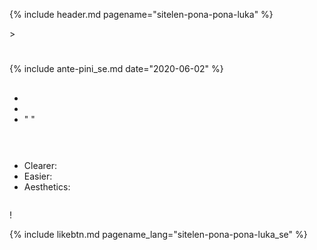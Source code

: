 {% include header.md pagename="sitelen-pona-pona-luka" %}

[<span style="background-color:#574500;"><i class="twa twa-house"></i></span>](https://joelthomastr.github.io/tokipona/README_se) > <i class="twa twa-page-facing-up"></i><i class="twa twa-backhand-index-pointing-down"></i>

# <i class="twa twa-framed-picture"></i><i class="twa twa-thumbs-up"></i><i class="twa twa-thumbs-up"></i><i class="twa twa-raised-hand"></i>
{% include ante-pini_se.md date="2020-06-02" %}

[<span style="background-color:#574500;"><i class="twa twa-framed-picture"></i><i class="twa twa-thumbs-up"></i><i class="twa twa-thumbs-up"></i></span>](https://jackhumbert.github.io/sitelen-pona-ponaztpz/) <i class="twa twa-play-button"></i><i class="twa twa-framed-picture"></i><i class="twa twa-shuffle-tracks-button"></i><i class="twa twa-mouse-face"></i><i class="twa twa-right-arrow-curving-left"></i> [<span style="background-color:#574500;"><i class="twa twa-framed-picture"></i><i class="twa twa-thumbs-up"></i></span>](http://tokipona.net/tp/janpije/hieroglyphs.php)<i class="twa twa-minus-sign"></i> <i class="twa twa-thinking-face"></i><i class="twa twa-backhand-index-pointing-up"></i><i class="twa twa-play-button"></i><i class="twa twa-thumbs-up"></i><i class="twa twa-open-hands"></i><i class="twa twa-left-arrow-curving-right"></i><i class="twa twa-backhand-index-pointing-left"></i><i class="twa twa-minus-sign"></i>

<i class="twa twa-thinking-face"></i><i class="twa twa-backhand-index-pointing-left"></i><i class="twa twa-thought-balloon"></i><i class="twa twa-framed-picture"></i><i class="twa twa-wrench"></i><i class="twa twa-high-voltage"></i><i class="twa twa-mouse-face"></i><i class="twa twa-wrench"></i><i class="twa twa-alarm-clock"></i><i class="twa twa-mouse-face"></i><i class="twa twa-right-arrow-curving-left"></i><i class="twa twa-backhand-index-pointing-down"></i><i class="twa twa-division-sign"></i> <i class="twa twa-backhand-index-pointing-left"></i><i class="twa twa-thought-balloon"></i><i class="twa twa-framed-picture"></i><i class="twa twa-infinity"></i><i class="twa twa-right-arrow-curving-left"></i><i class="twa twa-face-without-mouth"></i><i class="twa twa-backhand-index-pointing-left"></i><i class="twa twa-wrench"></i><i class="twa twa-speaking-head"></i><i class="twa twa-thumbs-up"></i><i class="twa twa-minus-sign"></i> <i class="twa twa-backhand-index-pointing-left"></i><i class="twa twa-thought-balloon"></i><i class="twa twa-wrench"></i><i class="twa twa-fast-forward-button"></i><i class="twa twa-speaking-head"></i><i class="twa twa-thumbs-up"></i><i class="twa twa-round-pushpin"></i><i class="twa twa-alarm-clock"></i><i class="twa twa-sun"></i><i class="twa twa-infinity"></i><i class="twa twa-minus-sign"></i>

## <i class="twa twa-framed-picture"></i><i class="twa twa-thumbs-up"></i><i class="twa twa-thumbs-up"></i><i class="twa twa-raised-hand"></i><i class="twa twa-keycap"></i><i class="twa twa-index-pointing-up"></i>

<i class="twa twa-backhand-index-pointing-left"></i><i class="twa twa-raised-fist"></i><i class="twa twa-fast-forward-button"></i><i class="twa twa-backhand-index-pointing-down"></i><i class="twa twa-wrench"></i><i class="twa twa-motorway"></i><i class="twa twa-backhand-index-pointing-down"></i><i class="twa twa-division-sign"></i> <i class="twa twa-backhand-index-pointing-left"></i><i class="twa twa-eyes"></i><i class="twa twa-fast-forward-button"></i><i class="twa twa-spiral-shell"></i><i class="twa twa-elephant"></i><i class="twa twa-round-pushpin"></i><i class="twa twa-record-button"></i><i class="twa twa-spiral-shell"></i><i class="twa twa-framed-picture"></i><i class="twa twa-infinity"></i><i class="twa twa-minus-sign"></i> <i class="twa twa-backhand-index-pointing-left"></i><i class="twa twa-raised-fist"></i><i class="twa twa-fast-forward-button"></i><i class="twa twa-busts-in-silhouette"></i><i class="twa twa-open-hands"></i><i class="twa twa-right-arrow-curving-left"></i><i class="twa twa-framed-picture"></i><i class="twa twa-infinity"></i><i class="twa twa-minus-sign"></i> <i class="twa twa-alarm-clock"></i><i class="twa twa-person-walking"></i><i class="twa twa-upwards-button"></i><i class="twa twa-backhand-index-pointing-left"></i><i class="twa twa-shuffle-tracks-button"></i><i class="twa twa-fast-forward-button"></i><i class="twa twa-framed-picture"></i><i class="twa twa-infinity"></i><i class="twa twa-left-arrow-curving-right"></i><i class="twa twa-backhand-index-pointing-down"></i><i class="twa twa-division-sign"></i>
- <i class="twa twa-backhand-index-pointing-left"></i><i class="twa twa-wrench"></i><span style="background-color:white;"><i class="twa twa-wavy-dash"></i></span><i class="twa twa-index-pointing-up"></i><i class="twa twa-left-arrow-curving-right"></i><i class="twa twa-framed-picture"></i><i class="twa twa-index-pointing-up"></i>
- <i class="twa twa-backhand-index-pointing-left"></i><i class="twa twa-framed-picture"></i><i class="twa twa-wrench"></i><i class="twa twa-alarm-clock"></i><i class="twa twa-mouse-face"></i><i class="twa twa-upwards-button"></i><i class="twa twa-raised-hand"></i><i class="twa twa-backhand-index-pointing-left"></i><i class="twa twa-play-button"></i><i class="twa twa-red-heart"></i><i class="twa twa-thumbs-down"></i><i class="twa twa-cross-mark"></i>
- <i class="twa twa-backhand-index-pointing-left"></i><i class="twa twa-framed-picture"></i><i class="twa twa-wrench"></i><i class="twa twa-alarm-clock"></i><i class="twa twa-mouse-face"></i><i class="twa twa-upwards-button"></i><i class="twa twa-backhand-index-pointing-left"></i><i class="twa twa-speaking-head"></i><i class="twa twa-cross-mark"></i><i class="twa twa-fast-forward-button"></i><i class="twa twa-backhand-index-pointing-down"></i><i class="twa twa-division-sign"></i> "<i class="twa twa-framed-picture"></i><i class="twa twa-backhand-index-pointing-down"></i><i class="twa twa-play-button"></i><i class="twa twa-question-mark"></i> <i class="twa twa-backhand-index-pointing-left"></i><i class="twa twa-brain"></i><i class="twa twa-cross-mark"></i><i class="twa twa-minus-sign"></i>"

![<span style="background-color:#574500;"><i class="twa twa-framed-picture"></i><i class="twa twa-thumbs-up"></i><i class="twa twa-thumbs-up"></i><i class="twa twa-raised-hand"></i><i class="twa twa-keycap"></i><i class="twa twa-victory-hand"></i></span>](https://joelthomastr.github.io/tokipona/sppl-v1.png)

## <i class="twa twa-framed-picture"></i><i class="twa twa-thumbs-up"></i><i class="twa twa-thumbs-up"></i><i class="twa twa-raised-hand"></i><i class="twa twa-keycap"></i><i class="twa twa-victory-hand"></i>

<i class="twa twa-alarm-clock"></i><i class="twa twa-person-walking"></i><i class="twa twa-backhand-index-pointing-up"></i><i class="twa twa-upwards-button"></i><i class="twa twa-backhand-index-pointing-left"></i><i class="twa twa-speaking-head"></i><i class="twa twa-record-button"></i><i class="twa twa-fast-forward-button"></i><i class="twa twa-backhand-index-pointing-down"></i><i class="twa twa-division-sign"></i> <i class="twa twa-framed-picture"></i><i class="twa twa-keycap"></i><i class="twa twa-mouse-face"></i><i class="twa twa-upwards-button"></i><i class="twa twa-play-button"></i><i class="twa twa-thumbs-down"></i><i class="twa twa-mouse-face"></i><i class="twa twa-minus-sign"></i>

<i class="twa twa-right-arrow-curving-left"></i><i class="twa twa-backhand-index-pointing-down"></i><i class="twa twa-backhand-index-pointing-left"></i><i class="twa twa-shuffle-tracks-button"></i><i class="twa twa-fast-forward-button"></i><i class="twa twa-framed-picture"></i><i class="twa twa-keycap"></i><i class="twa twa-mouse-face"></i><i class="twa twa-division-sign"></i>

![<span style="background-color:#574500;"><i class="twa twa-spiral-shell"></i><i class="twa twa-shuffle-tracks-button"></i><i class="twa twa-stop-button"></i><i class="twa twa-framed-picture"></i><i class="twa twa-thumbs-up"></i><i class="twa twa-thumbs-up"></i><i class="twa twa-raised-hand"></i><i class="twa twa-keycap"></i><i class="twa twa-victory-hand"></i></span>](https://joelthomastr.github.io/tokipona/sppl-v2-differences.png)

<i class="twa twa-round-pushpin"></i><i class="twa twa-left-right-arrow"></i><i class="twa twa-framed-picture"></i><i class="twa twa-infinity"></i><i class="twa twa-upwards-button"></i><i class="twa twa-backhand-index-pointing-left"></i><i class="twa twa-framed-picture"></i><i class="twa twa-fast-forward-button"></i><i class="twa twa-right-arrow-curving-left"></i><i class="twa twa-left-arrow-curving-right"></i><i class="twa twa-shuffle-tracks-button"></i><i class="twa twa-division-sign"></i>
- Clearer: <i class="twa twa-backhand-index-pointing-right"></i><i class="twa twa-flexed-biceps"></i><i class="twa twa-brain"></i><i class="twa twa-fast-forward-button"></i><i class="twa twa-backhand-index-pointing-down"></i><i class="twa twa-division-sign"></i> <i class="twa twa-framed-picture"></i><i class="twa twa-backhand-index-pointing-down"></i><i class="twa twa-framed-picture"></i><i class="twa twa-question-mark"></i> <i class="twa twa-backhand-index-pointing-right"></i><i class="twa twa-speaking-head"></i><i class="twa twa-cross-mark"></i><i class="twa twa-fast-forward-button"></i><i class="twa twa-backhand-index-pointing-down"></i><i class="twa twa-division-sign"></i> <i class="twa twa-framed-picture"></i><i class="twa twa-backhand-index-pointing-down"></i><i class="twa twa-play-button"></i><i class="twa twa-balance-scale"></i><i class="twa twa-framed-picture"></i><i class="twa twa-shuffle-tracks-button"></i>
- Easier: <i class="twa twa-backhand-index-pointing-left"></i><i class="twa twa-framed-picture"></i><i class="twa twa-fast-forward-button"></i><i class="twa twa-backhand-index-pointing-up"></i><i class="twa twa-upwards-button"></i><i class="twa twa-raised-hand"></i><i class="twa twa-backhand-index-pointing-left"></i><i class="twa twa-play-button"></i><i class="twa twa-red-heart"></i><i class="twa twa-thumbs-up"></i>
- Aesthetics: <i class="twa twa-eyes"></i><i class="twa twa-backhand-index-pointing-up"></i><i class="twa twa-play-button"></i><i class="twa twa-thumbs-up"></i><i class="twa twa-left-arrow-curving-right"></i><i class="twa twa-backhand-index-pointing-left"></i>

<i class="twa twa-backhand-index-pointing-left"></i><i class="twa twa-thought-balloon"></i><i class="twa twa-fast-forward-button"></i><i class="twa twa-backhand-index-pointing-down"></i><i class="twa twa-division-sign"></i> <i class="twa twa-round-pushpin"></i><i class="twa twa-left-right-arrow"></i><i class="twa twa-framed-picture"></i><i class="twa twa-backhand-index-pointing-left"></i><i class="twa twa-keycap"></i><i class="twa twa-index-pointing-up"></i><i class="twa twa-upwards-button"></i><i class="twa twa-backhand-index-pointing-down"></i><i class="twa twa-play-button"></i><i class="twa twa-thumbs-up"></i><i class="twa twa-left-arrow-curving-right"></i><i class="twa twa-backhand-index-pointing-right"></i><i class="twa twa-minus-sign"></i>

<i class="twa twa-round-pushpin"></i><i class="twa twa-down-arrow"></i><i class="twa twa-backhand-index-pointing-down"></i><i class="twa twa-upwards-button"></i><i class="twa twa-backhand-index-pointing-left"></i><i class="twa twa-outbox-tray"></i><i class="twa twa-fast-forward-button"></i><i class="twa twa-framed-picture"></i><i class="twa twa-eyes"></i><i class="twa twa-minus-sign"></i> <i class="twa twa-backhand-index-pointing-right"></i><i class="twa twa-flexed-biceps"></i><i class="twa twa-eyes"></i><i class="twa twa-fast-forward-button"></i><i class="twa twa-framed-picture"></i><i class="twa twa-infinity"></i><i class="twa twa-stop-button"></i><i class="twa twa-framed-picture"></i><i class="twa twa-thumbs-up"></i><i class="twa twa-thumbs-up"></i><i class="twa twa-fast-forward-button"></i><i class="twa twa-framed-picture"></i><i class="twa twa-infinity"></i><i class="twa twa-stop-button"></i><i class="twa twa-framed-picture"></i><i class="twa twa-thumbs-up"></i><i class="twa twa-thumbs-up"></i><i class="twa twa-raised-hand"></i><i class="twa twa-round-pushpin"></i><i class="twa twa-alarm-clock"></i><i class="twa twa-balance-scale"></i><i class="twa twa-division-sign"></i>

![<span style="background-color:#574500;"><i class="twa twa-framed-picture"></i><i class="twa twa-thumbs-up"></i><i class="twa twa-thumbs-up"></i><i class="twa twa-raised-hand"></i><i class="twa twa-keycap"></i><i class="twa twa-victory-hand"></i></span>](https://joelthomastr.github.io/tokipona/sppl-v2-basic.jpg)

<i class="twa twa-flexed-biceps"></i><i class="twa twa-upwards-button"></i><i class="twa twa-backhand-index-pointing-left"></i><i class="twa twa-shuffle-tracks-button"></i><i class="twa twa-fast-forward-button"></i><i class="twa twa-framed-picture"></i><i class="twa twa-backhand-index-pointing-left"></i><i class="twa twa-round-pushpin"></i><i class="twa twa-alarm-clock"></i><i class="twa twa-shuffle-tracks-button"></i><i class="twa twa-minus-sign"></i> <i class="twa twa-thinking-face"></i><i class="twa twa-spiral-shell"></i><i class="twa twa-elephant"></i><i class="twa twa-play-button"></i><i class="twa twa-round-pushpin"></i><i class="twa twa-upwards-button"></i><i class="twa twa-backhand-index-pointing-left"></i><i class="twa twa-thought-balloon"></i><i class="twa twa-raised-fist"></i><i class="twa twa-fast-forward-button"></i><i class="twa twa-backhand-index-pointing-down"></i><i class="twa twa-minus-sign"></i> <i class="twa twa-flexed-biceps"></i><i class="twa twa-upwards-button"></i><i class="twa twa-backhand-index-pointing-right"></i><i class="twa twa-wrench"></i><i class="twa twa-fast-forward-button"></i><i class="twa twa-framed-picture"></i><i class="twa twa-backhand-index-pointing-left"></i><i class="twa twa-upwards-button"></i><i class="twa twa-backhand-index-pointing-right"></i><i class="twa twa-eyes"></i><i class="twa twa-fast-forward-button"></i><i class="twa twa-spiral-shell"></i><i class="twa twa-thumbs-down"></i><i class="twa twa-minus-sign"></i> <i class="twa twa-backhand-index-pointing-down"></i><i class="twa twa-upwards-button"></i><i class="twa twa-waving-hand"></i><i class="twa twa-speaking-head"></i><i class="twa twa-left-arrow-curving-right"></i><i class="twa twa-backhand-index-pointing-left"></i><i class="twa twa-minus-sign"></i> [<span style="background-color:#574500;"><i class="twa twa-page-facing-up"></i><i class="twa twa-house"></i></span>](https://joelthomastr.github.io/tokipona/READMEse) <i class="twa twa-upwards-button"></i><i class="twa twa-backhand-index-pointing-left"></i><i class="twa twa-outbox-tray"></i><i class="twa twa-fast-forward-button"></i><i class="twa twa-motorway"></i><i class="twa twa-speaking-head"></i><i class="twa twa-left-arrow-curving-right"></i><i class="twa twa-backhand-index-pointing-right"></i><i class="twa twa-minus-sign"></i>

<i class="twa twa-waving-hand"></i><i class="twa twa-thumbs-up"></i>!

{% include likebtn.md pagename_lang="sitelen-pona-pona-luka_se" %}
